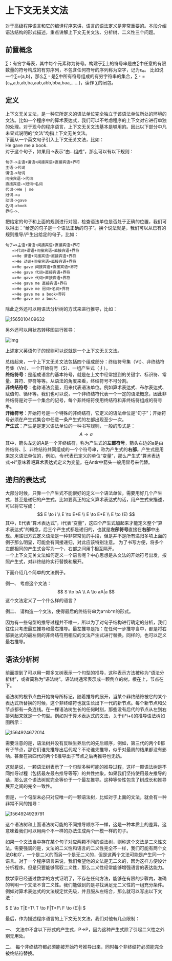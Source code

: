 # 上下文无关文法
对于高级程序语言和它的编译程序来讲，语言的语法定义是非常重要的。本段介绍语法结构的形式描述，重点讲解上下文无关文法、分析树、二义性三个问题。  
## 前置概念
∑：有穷字母表，其中每个元素称为符号。构建于∑上的符号串是由∑中任意的有限数量的符号构成的有穷序列，不包含任何符号的序列称为空字，记为ε₀。
比如说一个∑={a,b}，那么∑﹡是∑中所有符号组成的有穷字符串的集合，∑﹡={ε₀,a,b,ab,ba,aab,abb,bba,baa,......}，读作 ∑的闭包。  
## 定义
上下文无关文法，是一种它所定义的语法单位完全独立于该语法单位所处的环境的文法。比如一个程序中的算术表达式，我们可以不考虑程序的上下文对它进行单独的处理。对于现今的程序语言，上下文无关文法基本是够用的。因此以下部分中凡未显式说明的“文法”均指上下文无关文法。  
下面从一个英文句子引入上下文无关文法，比如：  
He gave me a book.  
对于这个句子，如果用->表示“由…组成”，那么可以有以下规则：  

```
句子->主语+谓语+间接宾语+直接宾语+界符
主语->代词
谓语->动词
间接宾语->代词
直接宾语->冠词+名词
代词->He | me
冠词->a
动词->gave
名词->book
界符->.
```

把给定的句子和上面的规则进行对照，检查语法单位是否处于正确的位置，我们可以得出：“给定的句子是一个语法正确的句子”。换个说法就是，我们可以从已有的规则推导/产生出给定的句子，比如：  
```
句子=>主语+谓语+间接宾语+直接宾语+界符
   =>代词+谓语+间接宾语+直接宾语+界符
   =>He 谓语+间接宾语+直接宾语+界符
   =>He 动词+间接宾语+直接宾语+界符
   =>He gave 间接宾语+直接宾语+界符
   =>He gave 代词+直接宾语+界符
   =>He gave 代词+直接宾语+界符
   =>He gave me 直接宾语+界符
   =>He gave me 冠词+名词+界符
   =>He gave me a book+界符
   =>He gave me a book.
```
除此之外还可以用语法分析树的方式来进行推导，比如：  

![1565010409632](assets/1565010409632.png)

另外还可以用状态转移图进行推导：

![img](assets/clip_image002-1564725293039.png)

上述定义英语句子的规则可以说就是一个上下文无关文法。  

总结起来，一个上下文无关文法包括四个组成部分：终结符号集（Vt）、非终结符号集（Vn）、一个开始符号（S）、一组产生式（∮）。  
**终结符号**：是组成语言的基本符号，就是在上文中经常提到的关键字、标识符、常量、算符、界符等等。从语法的角度来看，终结符号不可分割。  
**非终结符号**：也称语法变量，用来代表语法单位。例如算术表达式、布尔表达式、赋值句、循环等。我们也可以说，一个非终结符代表一个一定的语法概念，因此非终结符是对于一个集合的记号，每个非终结符使用终结符和非终结符组成的符号串。  
**开始符号**：开始符号是一个特殊的非终结符，它定义的语法单位是“句子”；开始符号必须在产生式集合中任意一条产生式的左部出现至少一次。  
**产生式**：产生是是定义语法单位的一种书写规则，一般的形式是：  
$$
A \to a
$$
其中，箭头左边的A是一个非终结符，称为产生式的**左部符号**，箭头右边的a是由终结符、|、非终结符共同组成的一个个符号串，称为产生式的**右部**。产生式是用来定义语法单位的，例如，令i代表已定义的单位“变量”，那么产生式“算术表达式->i”意味着吧算术表达式定义为变量。在Antlr中箭头一般用冒号来代替。  

## 递归的表达式

   大部分时候，只靠一个产生式不能很好的定义一个语法单位，需要用好几个产生式，甚至是递归的产生式。比如要真正的定义算术表达式的话，用产生式来描述，可以将它写成：
$$
E \to i \\
E \to E+E \\
E \to E*E \\
E \to (E)
$$
其中，E代表“算术表达式”，i代表“变量”，这四个产生式加起来才能定义整个“算术表达式”的概念，后三个产生式都是递归的，也就是**左部符号**直接在**右部**中出现。用递归方式定义语法是一种非常常见的手段，但是并不是所有递归多项上面的例子那么明显，可能会有间接递归，对此应该特别注意。
为了书写方便，将多个左部相同的产生式合写为一个，右部之间用‘|’相互隔开。  
一个上下文无关文法如何定义一个语言呢？中心思想是从文法的开始符号出发，按照产生式，对非终结符实行替换和展开。  

下面介绍几个简单的文法例子。  

例一、  考虑这个文法：
$$
S \to bA \\
A \to aA|a
$$
这个文法定义了一个什么样的语言？

例二、  请构造一个文法，使得最后的终结符串为a^nb^n的形式。

因为有一些句型的推导过程并不唯一，所以为了对句子结构进行确定的分析，我们往往只考虑最左推导和最右推导。最左推导是指：在任何一步推导当中，都是将右部表达式的最左侧的非终结符用相应的文法产生式进行替换。同样的，也可以定义最右推导。

## 语法分析树

前面提到了可以用一颗多叉树表示一个句型的推导，这种表示方法被称为“语法分析树”，或者简称为“语法树”。语法树通常表示成一颗倒立的树，根在上，节点在下。  

语法树的根节点由开始符号所标记，随着推导的展开，当某个非终结符被它的某个表达式所替换的时候，这个非终结符也就生长出下一代的新节点。每个新节点和父节点都有一条连线。在一棵语法树生长的任何时刻，那些没有后代的节点从左到右排列起来就是一个句型。例如对于算术表达式的文法，关于(i*i+i)的推导语法树如图所示：

![1564924672014](assets\1564924672014.png)

需要注意的是，语法树并没有反映生养后代的先后顺序，例如，第三代的两个E都有子节点，那它们谁先推导出后代呢？不论谁先推导，似乎对最周的结果都没有影响。甚至在第四代的两个E推导出子节点之后再推导也无妨。

这就是说，一颗语法树表示了一个句型多种可能的推导过程，这样一颗语法树是不同推导过程（包括最左最右推导等等）的共性抽象。如果我们坚持使用最左推导的话，那么这个语法树就完全等价于一个最左推导。这种等价性包含了树成长和推导展开之间的完全一致性。

但是，一个句型未必只对应唯一的一颗语法树，比如对于上面的文法，就会有一种非常不同的推导：

![1564924929791](assets/1564924929791.png)

这个语法树和上面语法树可能的不同推导顺序不一样，这是一种本质上的差异，这意味着我们可以用两个不一样的办法生成两个一模一样的句子。

如果一个文法当中存在某个句子对应两颗不同的语法树，则称这个文法是二义性文法。需要强调的是，文法的二义性和语言的二义性完全不一样，我们可能有两个文法G和G’，一个是二义的而另一个是无二义的，但是这两个文法可能是产生同一个语言。对于一个程序语言来说，我们希望他的文法是无二义的，因为这样方便设计分析程序。但是只要能够驾驭二义性，那么二义性经常能够增强语言的表达能力。

数学家已经通过数学的方式证明了，不存在任何方法，能够在有限的步骤内，准确的判明一个文法不含二义性。我们能做到的是寻找满足无二义性的一组充分条件。例如对算术表达式的文法规定优先级，并且服从左结合，那么就可以写出以下文法：

$
E \to T|E+T\\
T \to F|T*F\\
F \to (E)|i
$

最后，作为描述程序语言的上下文无关文法，我们对他有几点限制：

一、 文法中不含以下形式的产生式，P->P，因为这种产生式除了引起二义性之外别无用处。

二、 每个非终结符都必须能被开始符号推导出来，同时每个非终结符必须能完全被终结符替换。